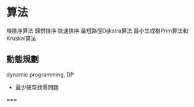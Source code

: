 # 算法


堆排序算法
歸併排序
快速排序
最短路徑Dijkstra算法
最小生成樹Prim算法和Kruskal算法







## 動態規劃

dynamic programming, DP

+ 最少硬幣找零問題

===